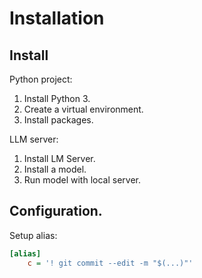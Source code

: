 # Installation

## Install

Python project:

1. Install Python 3.
1. Create a virtual environment.
1. Install packages.

LLM server:

1. Install LM Server.
1. Install a model.
1. Run model with local server.

## Configuration.

Setup alias:

```ini
[alias]
    c = '! git commit --edit -m "$(...)"'
```
